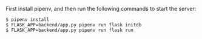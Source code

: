 First install pipenv, and then run the following commands to start the server:

```console
$ pipenv install
$ FLASK_APP=backend/app.py pipenv run flask initdb
$ FLASK_APP=backend/app.py pipenv run flask run
```
